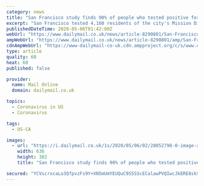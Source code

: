 ```yaml
---
category: news
title: "San Francisco study finds 90% of people who tested positive for coronavirus were still going to work"
excerpt: "San Francisco tested 4,160 residents of the city's Mission District from April 25 to 28 and found that 2.1 percent were positive for COVID-19."
publishedDateTime: 2020-05-06T01:42:00Z
webUrl: "https://www.dailymail.co.uk/news/article-8290801/San-Francisco-study-finds-90-people-tested-positive-coronavirus-going-work.html"
ampWebUrl: "https://www.dailymail.co.uk/news/article-8290801/amp/San-Francisco-study-finds-90-people-tested-positive-coronavirus-going-work.html"
cdnAmpWebUrl: "https://www-dailymail-co-uk.cdn.ampproject.org/c/s/www.dailymail.co.uk/news/article-8290801/amp/San-Francisco-study-finds-90-people-tested-positive-coronavirus-going-work.html"
type: article
quality: 60
heat: 60
published: false

provider:
  name: Mail Online
  domain: dailymail.co.uk

topics:
  - Coronavirus in US
  - Coronavirus

tags:
  - US-CA

images:
  - url: "https://i.dailymail.co.uk/1s/2020/05/06/02/28052798-0-image-a-28_1588728961739.jpg"
    width: 636
    height: 382
    title: "San Francisco study finds 90% of people who tested positive for coronavirus were still going to work"

secured: "YCVscrxcaLo3QfpvzFs9Y+XN5mUmYEUQuC9S5SScECalawPVQIwcJkERE8skStxYDnD24zbS3QqZNacT79huqjJOqBu47uIIqh10SpuGfcAPOHjZOJdAk7yBoIqfNZ/IYdENzxT7bB1QSZtxtAY9pxU4rMQta5JLxvPVPlzkMY+2kmbPTLOXS8HpzP7n8AJzf+1ugC00//4rZhcoQEfbyBEn0duN14HRit67iL67uQJ4DVvWabrgMOWUKkrOd+PiR2oNhy/x6C/YodXw+azqjXGi2d4CoCd4qtZkbIdQlz9Doa/pTi6x8Y3sbdHCATBq;4L/VmIqk6hzSNBZoO710hg=="
---
```


